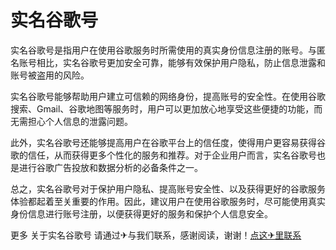 # 实名谷歌号

实名谷歌号是指用户在使用谷歌服务时所需使用的真实身份信息注册的账号。与匿名账号相比，实名谷歌号更加安全可靠，能够有效保护用户隐私，防止信息泄露和账号被盗用的风险。

实名谷歌号能够帮助用户建立可信赖的网络身份，提高账号的安全性。在使用谷歌搜索、Gmail、谷歌地图等服务时，用户可以更加放心地享受这些便捷的功能，而无需担心个人信息的泄露问题。

此外，实名谷歌号还能够提高用户在谷歌平台上的信任度，使得用户更容易获得谷歌的信任，从而获得更多个性化的服务和推荐。对于企业用户而言，实名谷歌号也是进行谷歌广告投放和数据分析的必备条件之一。

总之，实名谷歌号对于保护用户隐私、提高账号安全性、以及获得更好的谷歌服务体验都起着至关重要的作用。因此，建议用户在使用谷歌服务时，尽可能使用真实身份信息进行账号注册，以便获得更好的服务和保护个人信息安全。

更多 关于实名谷歌号 请通过✈与我们联系，感谢阅读，谢谢！[点这✈里联系](https://sms.k02.cc)